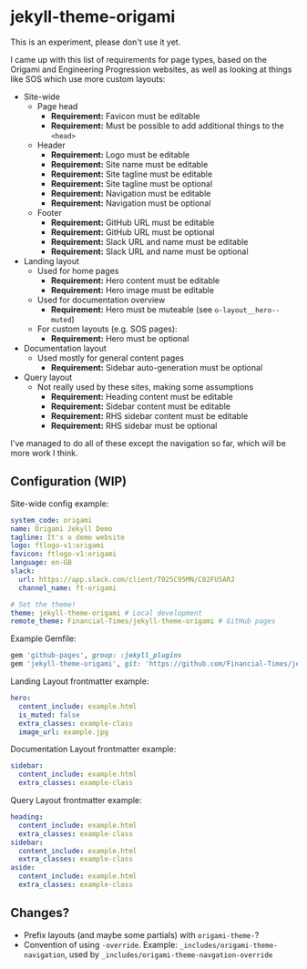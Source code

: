 
# jekyll-theme-origami

This is an experiment, please don't use it yet.

I came up with this list of requirements for page types, based on the Origami and Engineering Progression websites, as well as looking at things like SOS which use more custom layouts:

  - Site-wide
    - Page head
      - **Requirement:** Favicon must be editable
      - **Requirement:** Must be possible to add additional things to the `<head>`
    - Header
      - **Requirement:** Logo must be editable
      - **Requirement:** Site name must be editable
      - **Requirement:** Site tagline must be editable
      - **Requirement:** Site tagline must be optional
      - **Requirement:** Navigation must be editable
      - **Requirement:** Navigation must be optional
    - Footer
      - **Requirement:** GitHub URL must be editable
      - **Requirement:** GitHub URL must be optional
      - **Requirement:** Slack URL and name must be editable
      - **Requirement:** Slack URL and name must be optional
  - Landing layout
    - Used for home pages
      - **Requirement:** Hero content must be editable
      - **Requirement:** Hero image must be editable
    - Used for documentation overview
      - **Requirement:** Hero must be muteable (see `o-layout__hero--muted`)
    - For custom layouts (e.g. SOS pages):
      - **Requirement:** Hero must be optional
  - Documentation layout
    - Used mostly for general content pages
      - **Requirement:** Sidebar auto-generation must be optional
  - Query layout
    - Not really used by these sites, making some assumptions
      - **Requirement:** Heading content must be editable
      - **Requirement:** Sidebar content must be editable
      - **Requirement:** RHS sidebar content must be editable
      - **Requirement:** RHS sidebar must be optional

I've managed to do all of these except the navigation so far, which will be more work I think.

## Configuration (WIP)

Site-wide config example:

```yaml
system_code: origami
name: Origami Jekyll Demo
tagline: It's a demo website
logo: ftlogo-v1:origami
favicon: ftlogo-v1:origami
language: en-GB
slack:
  url: https://app.slack.com/client/T025C95MN/C02FU5ARJ
  channel_name: ft-origami

# Set the theme!
theme: jekyll-theme-origami # Local development
remote_theme: Financial-Times/jekyll-theme-origami # GitHub pages
```

Example Gemfile:

```ruby
gem 'github-pages', group: :jekyll_plugins
gem 'jekyll-theme-origami', git: 'https://github.com/Financial-Times/jekyll-theme-origami.git'
```

Landing Layout frontmatter example:

```yaml
hero:
  content_include: example.html
  is_muted: false
  extra_classes: example-class
  image_url: example.jpg
```

Documentation Layout frontmatter example:

```yaml
sidebar:
  content_include: example.html
  extra_classes: example-class
```

Query Layout frontmatter example:

```yaml
heading:
  content_include: example.html
  extra_classes: example-class
sidebar:
  content_include: example.html
  extra_classes: example-class
aside:
  content_include: example.html
  extra_classes: example-class
```

## Changes?

  - Prefix layouts (and maybe some partials) with `origami-theme-`?
  - Convention of using `-override`. Example: `_includes/origami-theme-navigation`, used by `_includes/origami-theme-navgation-override`
